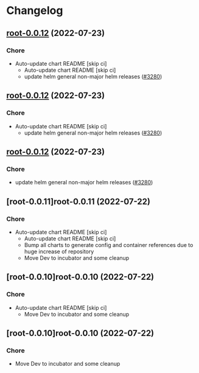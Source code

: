 # Changelog



## [root-0.0.12](https://github.com/truecharts/apps/compare/root-0.0.11...root-0.0.12) (2022-07-23)

### Chore

- Auto-update chart README [skip ci]
  - Auto-update chart README [skip ci]
  - update helm general non-major helm releases ([#3280](https://github.com/truecharts/apps/issues/3280))




## [root-0.0.12](https://github.com/truecharts/apps/compare/root-0.0.11...root-0.0.12) (2022-07-23)

### Chore

- Auto-update chart README [skip ci]
  - update helm general non-major helm releases ([#3280](https://github.com/truecharts/apps/issues/3280))




## [root-0.0.12](https://github.com/truecharts/apps/compare/root-0.0.11...root-0.0.12) (2022-07-23)

### Chore

- update helm general non-major helm releases ([#3280](https://github.com/truecharts/apps/issues/3280))




## [root-0.0.11]root-0.0.11 (2022-07-22)

### Chore

- Auto-update chart README [skip ci]
  - Auto-update chart README [skip ci]
  - Bump all charts to generate config and container references due to huge increase of repository
  - Move Dev to incubator and some cleanup




## [root-0.0.10]root-0.0.10 (2022-07-22)

### Chore

- Auto-update chart README [skip ci]
  - Move Dev to incubator and some cleanup




## [root-0.0.10]root-0.0.10 (2022-07-22)

### Chore

- Move Dev to incubator and some cleanup
